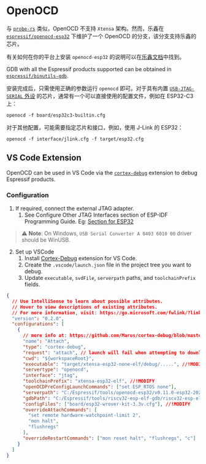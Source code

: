 
# OpenOCD

与 [`probe-rs`][probe-rs] 类似，OpenOCD 不支持 `Xtensa` 架构。然而，乐鑫在 [`espressif/openocd-esp32`][espressif-openocd-esp32] 下维护了一个 OpenOCD 的分支，该分支支持乐鑫的芯片。

有关如何在你的平台上安装 `openocd-esp32` 的说明可以在[乐鑫文档][espressif-documentation]中找到。

GDB with all the Espressif products supported can be obtained in [`espressif/binutils-gdb`][binutils-repo].

安装完成后，只需使用正确的参数运行 `openocd` 即可。对于具有内置 [`USB-JTAG-SERIAL` 外设][usb-jtag-serial] 的芯片，通常有一个可以直接使用的配置文件，例如在 ESP32-C3 上：

```shell
openocd -f board/esp32c3-builtin.cfg
```

对于其他配置，可能需要指定芯片和接口，例如，使用 J-Link 的 ESP32：

```shell
openocd -f interface/jlink.cfg -f target/esp32.cfg
```

[probe-rs]: ./probe-rs.md
[espressif-openocd-esp32]: https://github.com/espressif/openocd-esp32
[espressif-documentation]: https://docs.espressif.com/projects/esp-idf/en/latest/esp32c3/api-guides/jtag-debugging/index.html#setup-of-openocd
[binutils-repo]: https://github.com/espressif/binutils-gdb
[usb-jtag-serial]: index.md#usb-jtag-serial-peripheral

## VS Code Extension

OpenOCD can be used in VS Code via the [`cortex-debug`][cortex-debug] extension to debug Espressif products.

[cortex-debug]: https://marketplace.visualstudio.com/items?itemName=marus25.cortex-debug

### Configuration

1. If required, connect the external JTAG adapter.
   1. See Configure Other JTAG Interfaces section of ESP-IDF Programming Guide. Eg: [Section for ESP32][jtag-interfaces-esp32]
> ⚠️ **Note**: On Windows, `USB Serial Converter A 0403 6010 00` driver should be WinUSB.
2. Set up VSCode
   1. Install [Cortex-Debug][cortex-debug] extension for VS Code.
   2. Create the `.vscode/launch.json` file in the project tree you want to debug.
   3. Update `executable`, `svdFile`, `serverpath` paths, and `toolchainPrefix` fields.

```json
{
  // Use IntelliSense to learn about possible attributes.
  // Hover to view descriptions of existing attributes.
  // For more information, visit: https://go.microsoft.com/fwlink/?linkid=830387
  "version": "0.2.0",
  "configurations": [
    {
      // more info at: https://github.com/Marus/cortex-debug/blob/master/package.json
      "name": "Attach",
      "type": "cortex-debug",
      "request": "attach", // launch will fail when attempting to download the app into the target
      "cwd": "${workspaceRoot}",
      "executable": "target/xtensa-esp32-none-elf/debug/.....", //!MODIFY
      "servertype": "openocd",
      "interface": "jtag",
      "toolchainPrefix": "xtensa-esp32-elf", //!MODIFY
      "openOCDPreConfigLaunchCommands": ["set ESP_RTOS none"],
      "serverpath": "C:/Espressif/tools/openocd-esp32/v0.11.0-esp32-20220411/openocd-esp32/bin/openocd.exe", //!MODIFY
      "gdbPath": "C:/Espressif/tools/riscv32-esp-elf-gdb/riscv32-esp-elf-gdb/bin/riscv32-esp-elf-gdb.exe", //!MODIFY
      "configFiles": ["board/esp32-wrover-kit-3.3v.cfg"], //!MODIFY
      "overrideAttachCommands": [
        "set remote hardware-watchpoint-limit 2",
        "mon halt",
        "flushregs"
      ],
      "overrideRestartCommands": ["mon reset halt", "flushregs", "c"]
    }
  ]
}
```

[jtag-interfaces-esp32]: https://docs.espressif.com/projects/esp-idf/en/latest/esp32/api-guides/jtag-debugging/configure-other-jtag.html
